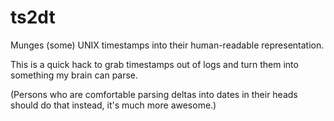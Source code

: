 ts2dt
=====

Munges (some) UNIX timestamps into their human-readable representation.

This is a quick hack to grab timestamps out of logs and turn them
into something my brain can parse. 

(Persons who are comfortable parsing deltas into dates in their heads
should do that instead, it's much more awesome.)

